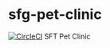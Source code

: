 # sfg-pet-clinic
[![CircleCI](https://circleci.com/gh/Sanandelo/sfg-pet-clinic/tree/master.svg?style=svg)](https://circleci.com/gh/Sanandelo/sfg-pet-clinic/tree/master)
SFT Pet Clinic
